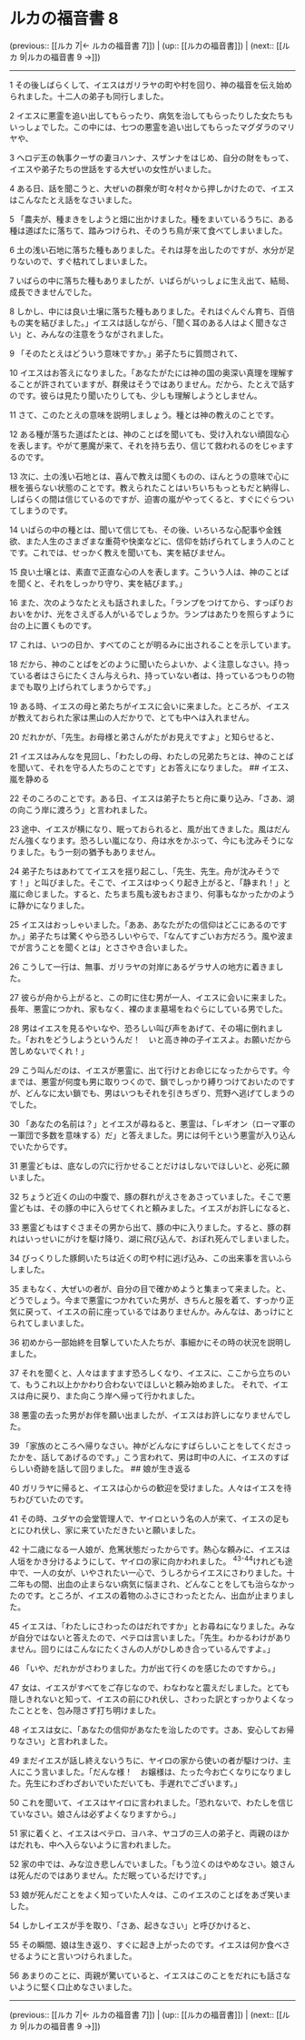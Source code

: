 # ルカの福音書 8

(previous:: [[ルカ 7|← ルカの福音書 7]]) | (up:: [[ルカの福音書]]) | (next:: [[ルカ 9|ルカの福音書 9 →]])

***


1 その後しばらくして、イエスはガリラヤの町や村を回り、神の福音を伝え始められました。十二人の弟子も同行しました。 

2 イエスに悪霊を追い出してもらったり、病気を治してもらったりした女たちもいっしょでした。この中には、七つの悪霊を追い出してもらったマグダラのマリヤや、 

3 ヘロデ王の執事クーザの妻ヨハンナ、スザンナをはじめ、自分の財をもって、イエスや弟子たちの世話をする大ぜいの女性がいました。 

4 ある日、話を聞こうと、大ぜいの群衆が町々村々から押しかけたので、イエスはこんなたとえ話をなさいました。 

5 「農夫が、種まきをしようと畑に出かけました。種をまいているうちに、ある種は道ばたに落ちて、踏みつけられ、そのうち鳥が来て食べてしまいました。 

6 土の浅い石地に落ちた種もありました。それは芽を出したのですが、水分が足りないので、すぐ枯れてしまいました。 

7 いばらの中に落ちた種もありましたが、いばらがいっしょに生え出て、結局、成長できませんでした。 

8 しかし、中には良い土壌に落ちた種もありました。それはぐんぐん育ち、百倍もの実を結びました。」イエスは話しながら、「聞く耳のある人はよく聞きなさい」と、みんなの注意をうながされました。 

9 「そのたとえはどういう意味ですか。」弟子たちに質問されて、 

10 イエスはお答えになりました。「あなたがたには神の国の奥深い真理を理解することが許されていますが、群衆はそうではありません。だから、たとえで話すのです。彼らは見たり聞いたりしても、少しも理解しようとしません。 

11 さて、このたとえの意味を説明しましょう。種とは神の教えのことです。 

12 ある種が落ちた道ばたとは、神のことばを聞いても、受け入れない頑固な心を表します。やがて悪魔が来て、それを持ち去り、信じて救われるのをじゃまするのです。 

13 次に、土の浅い石地とは、喜んで教えは聞くものの、ほんとうの意味で心に根を張らない状態のことです。教えられたことはいちいちもっともだと納得し、しばらくの間は信じているのですが、迫害の嵐がやってくると、すぐにぐらついてしまうのです。 

14 いばらの中の種とは、聞いて信じても、その後、いろいろな心配事や金銭欲、また人生のさまざまな重荷や快楽などに、信仰を妨げられてしまう人のことです。これでは、せっかく教えを聞いても、実を結びません。 

15 良い土壌とは、素直で正直な心の人を表します。こういう人は、神のことばを聞くと、それをしっかり守り、実を結びます。」 

16 また、次のようなたとえも話されました。「ランプをつけてから、すっぽりおおいをかけ、光をさえぎる人がいるでしょうか。ランプはあたりを照らすように台の上に置くものです。 

17 これは、いつの日か、すべてのことが明るみに出されることを示しています。 

18 だから、神のことばをどのように聞いたらよいか、よく注意しなさい。持っている者はさらにたくさん与えられ、持っていない者は、持っているつもりの物までも取り上げられてしまうからです。」 

19 ある時、イエスの母と弟たちがイエスに会いに来ました。ところが、イエスが教えておられた家は黒山の人だかりで、とても中へは入れません。 

20 だれかが、「先生。お母様と弟さんがたがお見えですよ」と知らせると、 

21 イエスはみんなを見回し、「わたしの母、わたしの兄弟たちとは、神のことばを聞いて、それを守る人たちのことです」とお答えになりました。 ## イエス、嵐を静める 

22 そのころのことです。ある日、イエスは弟子たちと舟に乗り込み、「さあ、湖の向こう岸に渡ろう」と言われました。 

23 途中、イエスが横になり、眠っておられると、風が出てきました。風はだんだん強くなります。恐ろしい嵐になり、舟は水をかぶって、今にも沈みそうになりました。もう一刻の猶予もありません。 

24 弟子たちはあわててイエスを揺り起こし、「先生、先生。舟が沈みそうです！」と叫びました。そこで、イエスはゆっくり起き上がると、「静まれ！」と嵐に命じました。すると、たちまち風も波もおさまり、何事もなかったかのように静かになりました。 

25 イエスはおっしゃいました。「ああ、あなたがたの信仰はどこにあるのですか。」弟子たちは驚くやら恐ろしいやらで、「なんてすごいお方だろう。風や波までが言うことを聞くとは」とささやき合いました。 

26 こうして一行は、無事、ガリラヤの対岸にあるゲラサ人の地方に着きました。 

27 彼らが舟から上がると、この町に住む男が一人、イエスに会いに来ました。長年、悪霊につかれ、家もなく、裸のまま墓場をねぐらにしている男でした。 

28 男はイエスを見るやいなや、恐ろしい叫び声をあげて、その場に倒れました。「おれをどうしようというんだ！　いと高き神の子イエスよ。お願いだから苦しめないでくれ！」 

29 こう叫んだのは、イエスが悪霊に、出て行けとお命じになったからです。今までは、悪霊が何度も男に取りつくので、鎖でしっかり縛りつけておいたのですが、どんなに太い鎖でも、男はいつもそれを引きちぎり、荒野へ逃げてしまうのでした。 

30 「あなたの名前は？」とイエスが尋ねると、悪霊は、「レギオン（ローマ軍の一軍団で多数を意味する）だ」と答えました。男には何千という悪霊が入り込んでいたからです。 

31 悪霊どもは、底なしの穴に行かせることだけはしないでほしいと、必死に願いました。 

32 ちょうど近くの山の中腹で、豚の群れがえさをあさっていました。そこで悪霊どもは、その豚の中に入らせてくれと頼みました。イエスがお許しになると、 

33 悪霊どもはすぐさまその男から出て、豚の中に入りました。すると、豚の群れはいっせいにがけを駆け降り、湖に飛び込んで、おぼれ死んでしまいました。 

34 びっくりした豚飼いたちは近くの町や村に逃げ込み、この出来事を言いふらしました。 

35 まもなく、大ぜいの者が、自分の目で確かめようと集まって来ました。と、どうでしょう。今まで悪霊につかれていた男が、きちんと服を着て、すっかり正気に戻って、イエスの前に座っているではありませんか。みんなは、あっけにとられてしまいました。 

36 初めから一部始終を目撃していた人たちが、事細かにその時の状況を説明しました。 

37 それを聞くと、人々はますます恐ろしくなり、イエスに、ここから立ちのいて、もうこれ以上かかわり合わないでほしいと頼み始めました。 それで、イエスは舟に戻り、また向こう岸へ帰って行かれました。 

38 悪霊の去った男がお伴を願い出ましたが、イエスはお許しになりませんでした。 

39 「家族のところへ帰りなさい。神がどんなにすばらしいことをしてくださったかを、話してあげるのです。」こう言われて、男は町中の人に、イエスのすばらしい奇跡を話して回りました。 ## 娘が生き返る 

40 ガリラヤに帰ると、イエスは心からの歓迎を受けました。人々はイエスを待ちわびていたのです。 

41 その時、ユダヤの会堂管理人で、ヤイロという名の人が来て、イエスの足もとにひれ伏し、家に来ていただきたいと願いました。 

42 十二歳になる一人娘が、危篤状態だったからです。熱心な頼みに、イエスは人垣をかき分けるようにして、ヤイロの家に向かわれました。 <sup class="versenum">43-44</sup>けれども途中で、一人の女が、いやされたい一心で、うしろからイエスにさわりました。十二年もの間、出血の止まらない病気に悩まされ、どんなことをしても治らなかったのです。ところが、イエスの着物のふさにさわったとたん、出血が止まりました。 

45 イエスは、「わたしにさわったのはだれですか」とお尋ねになりました。みなが自分ではないと答えたので、ペテロは言いました。「先生。わかるわけがありません。回りにはこんなにたくさんの人がひしめき合っているんですよ。」 

46 「いや、だれかがさわりました。力が出て行くのを感じたのですから。」 

47 女は、イエスがすべてをご存じなので、わなわなと震えだしました。とても隠しきれないと知って、イエスの前にひれ伏し、さわった訳とすっかりよくなったこととを、包み隠さず打ち明けました。 

48 イエスは女に、「あなたの信仰があなたを治したのです。さあ、安心してお帰りなさい」と言われました。 

49 まだイエスが話し終えないうちに、ヤイロの家から使いの者が駆けつけ、主人にこう言いました。「だんな様！　お嬢様は、たった今お亡くなりになりました。先生にわざわざおいでいただいても、手遅れでございます。」 

50 これを聞いて、イエスはヤイロに言われました。「恐れないで、わたしを信じていなさい。娘さんは必ずよくなりますから。」 

51 家に着くと、イエスはペテロ、ヨハネ、ヤコブの三人の弟子と、両親のほかはだれも、中へ入らないように言われました。 

52 家の中では、みな泣き悲しんでいました。「もう泣くのはやめなさい。娘さんは死んだのではありません。ただ眠っているだけです。」 

53 娘が死んだことをよく知っていた人々は、このイエスのことばをあざ笑いました。 

54 しかしイエスが手を取り、「さあ、起きなさい」と呼びかけると、 

55 その瞬間、娘は生き返り、すぐに起き上がったのです。イエスは何か食べさせるようにと言いつけられました。 

56 あまりのことに、両親が驚いていると、イエスはこのことをだれにも話さないように堅く口止めなさいました。

***

(previous:: [[ルカ 7|← ルカの福音書 7]]) | (up:: [[ルカの福音書]]) | (next:: [[ルカ 9|ルカの福音書 9 →]])
